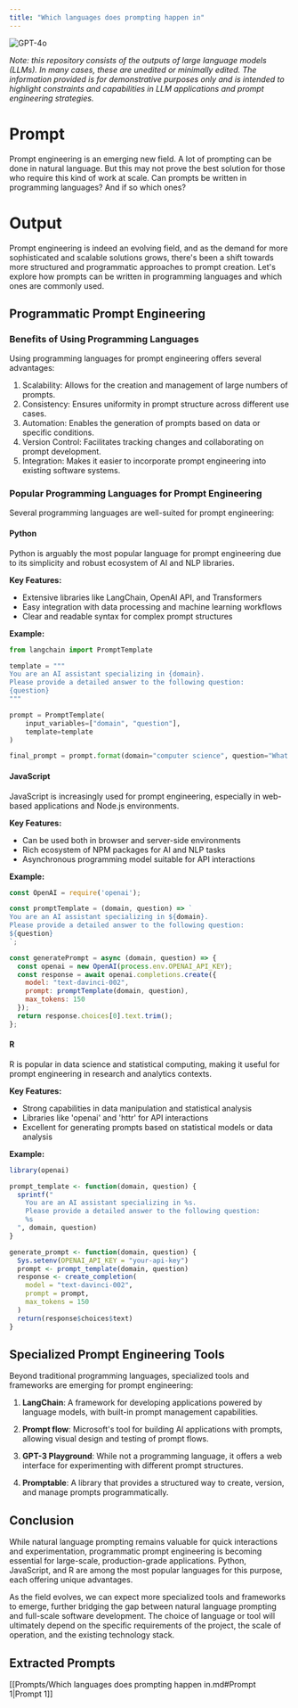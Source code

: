 ```yaml
---
title: "Which languages does prompting happen in"
---
```

![GPT-4o](https://img.shields.io/badge/GPT--4o-3333FF?style=for-the-badge&logo=openai&logoColor=white)



*Note: this repository consists of the outputs of large language models (LLMs). In many cases, these are unedited or minimally edited. The information provided is for demonstrative purposes only and is intended to highlight constraints and capabilities in LLM applications and prompt engineering strategies.*


# Prompt
Prompt engineering is an emerging new field. A lot of prompting can be done in natural language. But this may not prove the best solution for those who require this kind of work at scale. Can prompts be written in programming languages? And if so which ones?

# Output

Prompt engineering is indeed an evolving field, and as the demand for more sophisticated and scalable solutions grows, there's been a shift towards more structured and programmatic approaches to prompt creation. Let's explore how prompts can be written in programming languages and which ones are commonly used.

## Programmatic Prompt Engineering

### Benefits of Using Programming Languages
Using programming languages for prompt engineering offers several advantages:

1. Scalability: Allows for the creation and management of large numbers of prompts.
2. Consistency: Ensures uniformity in prompt structure across different use cases.
3. Automation: Enables the generation of prompts based on data or specific conditions.
4. Version Control: Facilitates tracking changes and collaborating on prompt development.
5. Integration: Makes it easier to incorporate prompt engineering into existing software systems.

### Popular Programming Languages for Prompt Engineering

Several programming languages are well-suited for prompt engineering:

#### Python
Python is arguably the most popular language for prompt engineering due to its simplicity and robust ecosystem of AI and NLP libraries.

**Key Features:**
- Extensive libraries like LangChain, OpenAI API, and Transformers
- Easy integration with data processing and machine learning workflows
- Clear and readable syntax for complex prompt structures

**Example:**
```python
from langchain import PromptTemplate

template = """
You are an AI assistant specializing in {domain}.
Please provide a detailed answer to the following question:
{question}
"""

prompt = PromptTemplate(
    input_variables=["domain", "question"],
    template=template
)

final_prompt = prompt.format(domain="computer science", question="What is recursion?")
```

#### JavaScript
JavaScript is increasingly used for prompt engineering, especially in web-based applications and Node.js environments.

**Key Features:**
- Can be used both in browser and server-side environments
- Rich ecosystem of NPM packages for AI and NLP tasks
- Asynchronous programming model suitable for API interactions

**Example:**
```javascript
const OpenAI = require('openai');

const promptTemplate = (domain, question) => `
You are an AI assistant specializing in ${domain}.
Please provide a detailed answer to the following question:
${question}
`;

const generatePrompt = async (domain, question) => {
  const openai = new OpenAI(process.env.OPENAI_API_KEY);
  const response = await openai.completions.create({
    model: "text-davinci-002",
    prompt: promptTemplate(domain, question),
    max_tokens: 150
  });
  return response.choices[0].text.trim();
};
```

#### R
R is popular in data science and statistical computing, making it useful for prompt engineering in research and analytics contexts.

**Key Features:**
- Strong capabilities in data manipulation and statistical analysis
- Libraries like 'openai' and 'httr' for API interactions
- Excellent for generating prompts based on statistical models or data analysis

**Example:**
```r
library(openai)

prompt_template <- function(domain, question) {
  sprintf("
    You are an AI assistant specializing in %s.
    Please provide a detailed answer to the following question:
    %s
  ", domain, question)
}

generate_prompt <- function(domain, question) {
  Sys.setenv(OPENAI_API_KEY = "your-api-key")
  prompt <- prompt_template(domain, question)
  response <- create_completion(
    model = "text-davinci-002",
    prompt = prompt,
    max_tokens = 150
  )
  return(response$choices$text)
}
```

## Specialized Prompt Engineering Tools

Beyond traditional programming languages, specialized tools and frameworks are emerging for prompt engineering:

1. **LangChain**: A framework for developing applications powered by language models, with built-in prompt management capabilities.

2. **Prompt flow**: Microsoft's tool for building AI applications with prompts, allowing visual design and testing of prompt flows.

3. **GPT-3 Playground**: While not a programming language, it offers a web interface for experimenting with different prompt structures.

4. **Promptable**: A library that provides a structured way to create, version, and manage prompts programmatically.

## Conclusion

While natural language prompting remains valuable for quick interactions and experimentation, programmatic prompt engineering is becoming essential for large-scale, production-grade applications. Python, JavaScript, and R are among the most popular languages for this purpose, each offering unique advantages.

As the field evolves, we can expect more specialized tools and frameworks to emerge, further bridging the gap between natural language prompting and full-scale software development. The choice of language or tool will ultimately depend on the specific requirements of the project, the scale of operation, and the existing technology stack.




## Extracted Prompts
[[Prompts/Which languages does prompting happen in.md#Prompt 1|Prompt 1]]
